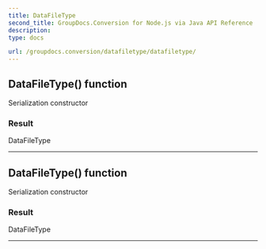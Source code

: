```yaml
---
title: DataFileType
second_title: GroupDocs.Conversion for Node.js via Java API Reference
description: 
type: docs

url: /groupdocs.conversion/datafiletype/datafiletype/
---
```


## DataFileType() function
Serialization constructor

### Result
DataFileType


---


## DataFileType() function
Serialization constructor

### Result
DataFileType


---



